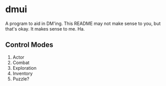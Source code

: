 # dmui

A program to aid in DM'ing.
This README may not make sense to you, but that's okay.
It makes sense to me.
Ha.

## Control Modes

1. Actor
2. Combat
3. Exploration
4. Inventory
5. Puzzle?

